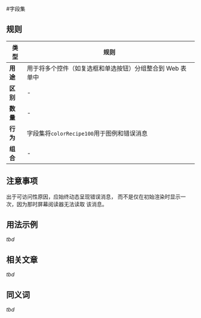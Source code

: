 ﻿#字段集

## 规则

| 类型                | 规则                                                                                |
| ------------------- | ----------------------------------------------------------------------------------- |
| **用途**         | 用于将多个控件（如复选框和单选按钮）分组整合到 Web 表单中 |
| **区别** | -                                                                                   |
| **数量**        | -                                                                                   |
| **行为**        | 字段集将`colorRecipe100`用于图例和错误消息                 |
| **组合**     | -                                                                                   |

## 注意事项

出于可访问性原因，应始终动态呈现错误消息，
而不是仅在初始渲染时显示一次，因为那时屏幕阅读器无法读取
该消息。

## 用法示例

_tbd_

## 相关文章

_tbd_

## 同义词

_tbd_

